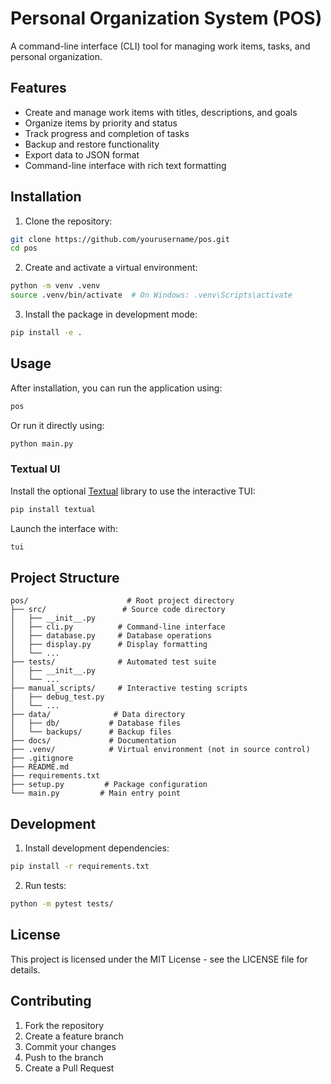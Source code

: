 # Personal Organization System (POS)

A command-line interface (CLI) tool for managing work items, tasks, and personal organization.

## Features

- Create and manage work items with titles, descriptions, and goals
- Organize items by priority and status
- Track progress and completion of tasks
- Backup and restore functionality
- Export data to JSON format
- Command-line interface with rich text formatting

## Installation

1. Clone the repository:
```bash
git clone https://github.com/yourusername/pos.git
cd pos
```

2. Create and activate a virtual environment:
```bash
python -m venv .venv
source .venv/bin/activate  # On Windows: .venv\Scripts\activate
```

3. Install the package in development mode:
```bash
pip install -e .
```

## Usage

After installation, you can run the application using:

```bash
pos
```

Or run it directly using:

```bash
python main.py
```

### Textual UI

Install the optional [Textual](https://textual.textualize.io) library to use the
interactive TUI:

```bash
pip install textual
```

Launch the interface with:

```bash
tui
```

## Project Structure

```
pos/                      # Root project directory
├── src/                 # Source code directory
│   ├── __init__.py
│   ├── cli.py          # Command-line interface
│   ├── database.py     # Database operations
│   ├── display.py      # Display formatting
│   └── ...
├── tests/              # Automated test suite
│   ├── __init__.py
│   └── ...
├── manual_scripts/     # Interactive testing scripts
│   ├── debug_test.py
│   └── ...
├── data/              # Data directory
│   ├── db/           # Database files
│   └── backups/      # Backup files
├── docs/             # Documentation
├── .venv/            # Virtual environment (not in source control)
├── .gitignore
├── README.md
├── requirements.txt
├── setup.py         # Package configuration
└── main.py         # Main entry point
```

## Development

1. Install development dependencies:
```bash
pip install -r requirements.txt
```

2. Run tests:
```bash
python -m pytest tests/
```

## License

This project is licensed under the MIT License - see the LICENSE file for details.

## Contributing

1. Fork the repository
2. Create a feature branch
3. Commit your changes
4. Push to the branch
5. Create a Pull Request 
